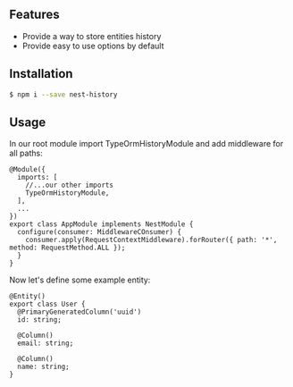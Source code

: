 ## Features

- Provide a way to store entities history
- Provide easy to use options by default

## Installation

```bash
$ npm i --save nest-history
```

## Usage

In our root module import TypeOrmHistoryModule and add middleware for all paths:
```
@Module({
  imports: [
    //...our other imports
    TypeOrmHistoryModule,
  ],
  ...
})
export class AppModule implements NestModule {
  configure(consumer: MiddlewareCOnsumer) {
    consumer.apply(RequestContextMiddleware).forRouter({ path: '*', method: RequestMethod.ALL });
  }
}
```

Now let's define some example entity:

```
@Entity()
export class User {
  @PrimaryGeneratedColumn('uuid')
  id: string;

  @Column()
  email: string;

  @Column()
  name: string;
}
```

